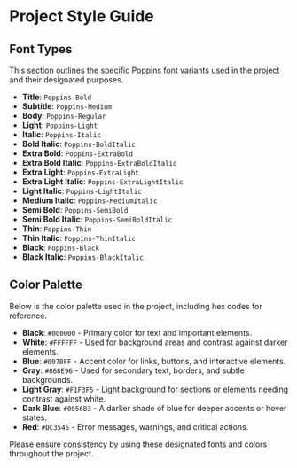 # Project Style Guide

## Font Types

This section outlines the specific Poppins font variants used in the project and their designated purposes.

- **Title**: `Poppins-Bold`
- **Subtitle**: `Poppins-Medium`
- **Body**: `Poppins-Regular`
- **Light**: `Poppins-Light`
- **Italic**: `Poppins-Italic`
- **Bold Italic**: `Poppins-BoldItalic`
- **Extra Bold**: `Poppins-ExtraBold`
- **Extra Bold Italic**: `Poppins-ExtraBoldItalic`
- **Extra Light**: `Poppins-ExtraLight`
- **Extra Light Italic**: `Poppins-ExtraLightItalic`
- **Light Italic**: `Poppins-LightItalic`
- **Medium Italic**: `Poppins-MediumItalic`
- **Semi Bold**: `Poppins-SemiBold`
- **Semi Bold Italic**: `Poppins-SemiBoldItalic`
- **Thin**: `Poppins-Thin`
- **Thin Italic**: `Poppins-ThinItalic`
- **Black**: `Poppins-Black`
- **Black Italic**: `Poppins-BlackItalic`

## Color Palette

Below is the color palette used in the project, including hex codes for reference.

- **Black**: `#000000` - Primary color for text and important elements.
- **White**: `#FFFFFF` - Used for background areas and contrast against darker elements.
- **Blue**: `#007BFF` - Accent color for links, buttons, and interactive elements.
- **Gray**: `#868E96` - Used for secondary text, borders, and subtle backgrounds.
- **Light Gray**: `#F1F3F5` - Light background for sections or elements needing contrast against white.
- **Dark Blue**: `#0056B3` - A darker shade of blue for deeper accents or hover states.
- **Red**: `#DC3545` - Error messages, warnings, and critical actions.

Please ensure consistency by using these designated fonts and colors throughout the project.
